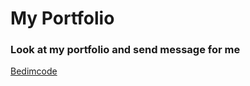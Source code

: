 # My Portfolio

### Look at my portfolio and send message for me

[Bedimcode](https://www.youtube.com/c/Bedimcode)
